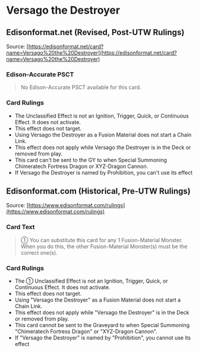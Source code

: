 # Versago the Destroyer

## Edisonformat.net (Revised, Post-UTW Rulings)

Source: [https://edisonformat.net/card?name=Versago%20the%20Destroyer](https://edisonformat.net/card?name=Versago%20the%20Destroyer)

### Edison-Accurate PSCT

> No Edison-Accurate PSCT available for this card.

### Card Rulings

*   The Unclassified Effect is not an Ignition, Trigger, Quick, or Continuous Effect. It does not activate.
*   This effect does not target.
*   Using Versago the Destroyer as a Fusion Material does not start a Chain Link.
*   This effect does not apply while Versago the Destroyer is in the Deck or removed from play.
*   This card can't be sent to the GY to when Special Summoning Chimeratech Fortress Dragon or XYZ-Dragon Cannon.
*   If Versago the Destroyer is named by Prohibition, you can't use its effect


## Edisonformat.com (Historical, Pre-UTW Rulings)

Source: [https://www.edisonformat.com/rulings](https://www.edisonformat.com/rulings)

### Card Text

> ① You can substitute this card for any 1 Fusion-Material Monster. When you do this, the other Fusion-Material Monster(s) must be the correct one(s).

### Card Rulings

*   The ① Unclassified Effect is not an Ignition, Trigger, Quick, or Continuous Effect. It does not activate.
*   This effect does not target.
*   Using "Versago the Destroyer" as a Fusion Material does not start a Chain Link.
*   This effect does not apply while "Versago the Destroyer" is in the Deck or removed from play.
*   This card cannot be sent to the Graveyard to when Special Summoning "Chimeratech Fortress Dragon" or "XYZ-Dragon Cannon".
*   If "Versago the Destroyer" is named by "Prohibition", you cannot use its effect


